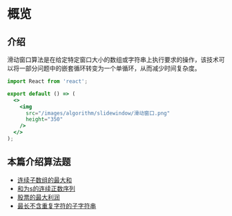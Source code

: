 # 概览
## 介绍
滑动窗口算法是在给定特定窗口大小的数组或字符串上执行要求的操作，该技术可以将一部分问题中的嵌套循环转变为一个单循环，从而减少时间复杂度。

```jsx | inline
import React from 'react';

export default () => (
  <>
    <img
      src="/images/algorithm/slidewindow/滑动窗口.png"
      height="350"
    />
  </>
);
```


## 本篇介绍算法题
- [连续子数组的最大和](/algorithm/slidewindow/连续子数组的最大和)
- [和为s的连续正数序列](/algorithm/slidewindow/和为s的连续正数序列)
- [股票的最大利润](/algorithm/slidewindow/股票的最大利润)
- [最长不含重复字符的子字符串](/algorithm/slidewindow/最长不含重复字符的子字符串)

